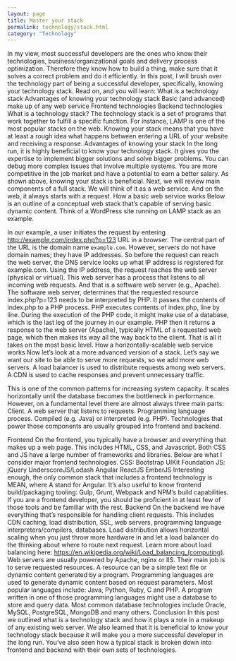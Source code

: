 ```yaml
---
layout: page
title: Master your stack
permalink: technology/stack.html
category: "Technology"
---
```


In my view, most successful developers are the ones who know their technologies, business/organizational goals and delivery process optimization. Therefore they know how to build a thing, make sure that it solves a correct problem and do it efficiently.
In this post, I will brush over the technology part of being a successful developer, specifically, knowing your technology stack.
Read on, and you will learn:
What is a technology stack
Advantages of knowing your technology stack
Basic (and advanced) make up of any web service
Frontend technologies
Backend technologies
What is a technology stack?
The technology stack is a set of programs that work together to fulfill a specific function. For instance, LAMP is one of the most popular stacks on the web.
Knowing your stack means that you have at least a rough idea what happens between entering a URL of your website and receiving a response.
Advantages of knowing your stack
In the long run, it is highly beneficial to know your technology stack.
It gives you the expertise to implement bigger solutions and solve bigger problems.
You can debug more complex issues that involve multiple systems.
You are more competitive in the job market and have a potential to earn a better salary.
As shown above, knowing your stack is beneficial. Next, we will review main components of a full stack. We will think of it as a web service. And on the web, it always starts with a request.
How a basic web service works
Below is an outline of a conceptual web stack that’s capable of serving basic dynamic content. Think of a WordPress site running on LAMP stack as an example.

In our example, a user initiates the request by entering http://example.com/index.php?p=123 URL in a browser. The central part of the URL is the domain name `example.com`. However, servers do not have domain names; they have IP addresses. So before the request can reach the web server, the DNS service looks up what IP address is registered for example.com.
Using the IP address, the request reaches the web server (physical or virtual). This web server has a process that listens to all incoming web requests. And that is a software web server (e.g., Apache).
The software web server, determines that the requested resource index.php?p=123 needs to be interpreted by PHP. It passes the contents of index.php to a PHP process. PHP executes contents of index.php, line by line.
During the execution of the PHP code, it might make use of a database, which is the last leg of the journey in our example.
PHP then it returns a response to the web server (Apache), typically HTML of a requested web page, which then makes its way all the way back to the client.
That is all it takes on the most basic level.
How a horizontally-scalable web service works
Now let’s look at a more advanced version of a stack. Let’s say we want our site to be able to serve more requests, so we add more web servers. A load balancer is used to distribute requests among web servers. A CDN is used to cache responses and prevent unnecessary traffic.

This is one of the common patterns for increasing system capacity. It scales horizontally until the database becomes the bottleneck in performance.
However, on a fundamental level there are almost always three main parts:
Client.
A web server that listens to requests.
Programming language process. Compiled (e.g. Java) or interpreted (e.g. PHP).
Technologies that power those components are usually grouped into frontend and backend.

Frontend
On the frontend, you typically have a browser and everything that makes up a web page. This includes HTML, CSS, and Javascript. Both CSS and JS have a large number of frameworks and libraries.
Below are what I consider major frontend technologies.
CSS:
Bootstrap
UIKit
Foundation
JS:
jQuery
UnderscoreJS/Lodash
Angular
ReactJS
EmberJS
Interesting enough, the only common stack that includes a frontend technology is MEAN, where A stand for Angular.
It’s also useful to know frontend build/packaging tooling: Gulp, Grunt, Webpack and NPM’s build capabilities.
If you are a frontend developer, you should be proficient in at least few of those tools and be familiar with the rest.
Backend
On the backend we have everything that’s responsible for handling client requests. This includes CDN caching, load distribution, SSL, web servers, programming language interpreters/compilers, databases.
Load distribution allows horizontal scaling when you just throw more hardware in and let a load balancer do the thinking about where to route next request. Learn more about load balancing here: https://en.wikipedia.org/wiki/Load_balancing_(computing).
Web servers are usually powered by Apache, nginx or IIS. Their main job is to serve requested resources. A resource can be a simple text file or dynamic content generated by a program.
Programming languages are used to generate dynamic content based on request parameters. Most popular languages include: Java, Python, Ruby, C and PHP.
A program written in one of those programming languages might use a database to store and query data. Most common database technologies include Oracle, MySQL, PostgreSQL, MongoDB and many others.
Conclusion
In this post we outlined what is a technology stack and how it plays a role in a makeup of any existing web server. We also learned that it is beneficial to know your technology stack because it will make you a more successful developer in the long run. You’ve also seen how a typical stack is broken down into frontend and backend with their own sets of technologies.
